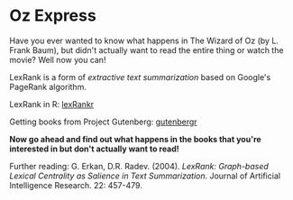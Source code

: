 # Oz Express

Have you ever wanted to know what happens in The Wizard of Oz (by L. Frank Baum), but didn't actually want to read the entire thing or watch the movie? Well now you can!

LexRank is a form of *extractive text summarization* based on Google's PageRank algorithm. 

LexRank in R: [lexRankr](https://github.com/AdamSpannbauer/lexRankr)

Getting books from Project Gutenberg: [gutenbergr](https://github.com/ropensci/gutenbergr)

**Now go ahead and find out what happens in the books that you're interested in but don't actually want to read!**

Further reading: G. Erkan, D.R. Radev. (2004). *LexRank: Graph-based Lexical Centrality as Salience in Text Summarization*. Journal of Artificial Intelligence Research. 22: 457-479.
